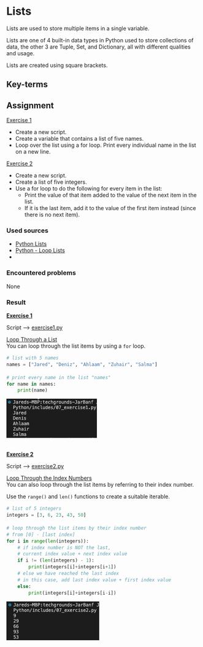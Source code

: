 # Lists
Lists are used to store multiple items in a single variable.

Lists are one of 4 built-in data types in Python used to store collections of data, the other 3 are Tuple, Set, and Dictionary, all with different qualities and usage.

Lists are created using square brackets.

## Key-terms

## Assignment

<ins>Exercise 1</ins>

- Create a new script.
- Create a variable that contains a list of five names.
- Loop over the list using a for loop. Print every individual name in the list on a new line.

<ins>Exercise 2</ins>

- Create a new script.
- Create a list of five integers.
- Use a for loop to do the following for every item in the list:
    - Print the value of that item added to the value of the next item in the list.
    - If it is the last item, add it to the value of the first item instead (since there is no next item).

### Used sources
- [Python Lists](https://www.w3schools.com/python/python_lists.asp)
- [Python - Loop Lists](https://www.w3schools.com/python/python_lists_loop.asp)
- []()

### Encountered problems
None

### Result

**<ins>Exercise 1</ins>**

Script --> [exercise1.py](/09_Python/includes/07_exercise1.py)

<ins>Loop Through a List</ins>  
You can loop through the list items by using a `for` loop.

```py
# list with 5 names
names = ["Jared", "Deniz", "Ahlaam", "Zuhair", "Salma"]

# print every name in the list "names"
for name in names:
    print(name)
```

![exercise1.py](/09_Python/includes/07_lists1.png)<br><br>

**<ins>Exercise 2</ins>**

Script --> [exercise2.py](/09_Python/includes/07_exercise2.py)

<ins>Loop Through the Index Numbers</ins>  
You can also loop through the list items by referring to their index number.

Use the `range()` and `len()` functions to create a suitable iterable.

```py
# list of 5 integers
integers = [3, 6, 23, 43, 50]

# loop through the list items by their index number
# from [0] - [last index]
for i in range(len(integers)):
    # if index number is NOT the last, 
    # current index value + next index value
    if i != (len(integers) - 1):
        print(integers[i]+integers[i+1])
    # else we have reached the last index
    # in this case, add last index value + first index value
    else:
        print(integers[i]+integers[i-i])
```

![exercise2.py](/09_Python/includes/07_lists2.png)<br><br>